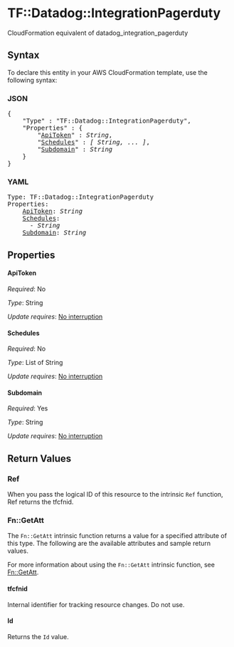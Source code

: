 # TF::Datadog::IntegrationPagerduty

CloudFormation equivalent of datadog_integration_pagerduty

## Syntax

To declare this entity in your AWS CloudFormation template, use the following syntax:

### JSON

<pre>
{
    "Type" : "TF::Datadog::IntegrationPagerduty",
    "Properties" : {
        "<a href="#apitoken" title="ApiToken">ApiToken</a>" : <i>String</i>,
        "<a href="#schedules" title="Schedules">Schedules</a>" : <i>[ String, ... ]</i>,
        "<a href="#subdomain" title="Subdomain">Subdomain</a>" : <i>String</i>
    }
}
</pre>

### YAML

<pre>
Type: TF::Datadog::IntegrationPagerduty
Properties:
    <a href="#apitoken" title="ApiToken">ApiToken</a>: <i>String</i>
    <a href="#schedules" title="Schedules">Schedules</a>: <i>
      - String</i>
    <a href="#subdomain" title="Subdomain">Subdomain</a>: <i>String</i>
</pre>

## Properties

#### ApiToken

_Required_: No

_Type_: String

_Update requires_: [No interruption](https://docs.aws.amazon.com/AWSCloudFormation/latest/UserGuide/using-cfn-updating-stacks-update-behaviors.html#update-no-interrupt)

#### Schedules

_Required_: No

_Type_: List of String

_Update requires_: [No interruption](https://docs.aws.amazon.com/AWSCloudFormation/latest/UserGuide/using-cfn-updating-stacks-update-behaviors.html#update-no-interrupt)

#### Subdomain

_Required_: Yes

_Type_: String

_Update requires_: [No interruption](https://docs.aws.amazon.com/AWSCloudFormation/latest/UserGuide/using-cfn-updating-stacks-update-behaviors.html#update-no-interrupt)

## Return Values

### Ref

When you pass the logical ID of this resource to the intrinsic `Ref` function, Ref returns the tfcfnid.

### Fn::GetAtt

The `Fn::GetAtt` intrinsic function returns a value for a specified attribute of this type. The following are the available attributes and sample return values.

For more information about using the `Fn::GetAtt` intrinsic function, see [Fn::GetAtt](https://docs.aws.amazon.com/AWSCloudFormation/latest/UserGuide/intrinsic-function-reference-getatt.html).

#### tfcfnid

Internal identifier for tracking resource changes. Do not use.

#### Id

Returns the <code>Id</code> value.

